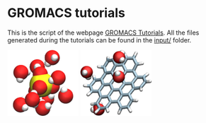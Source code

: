 # GROMACS tutorials

This is the script of the webpage [GROMACS Tutorials](https://gromacstutorials.github.io/). 
All the files generated during the tutorials can be found in the [input/](inputs) folder. 

<p float="left">
  <a href="https://gromacstutorials.github.io/tutorials/01-SimpleMolecularSimulation.html">
  <img src="docs/figures/01-Na2SO4solution/avatar.jpg" width="32%" /></a>

  <a href="https://gromacstutorials.github.io/tutorials/02-HBCSolvationEnergy.html">
  <img src="docs/figures/02-HBCSolvationEnergy/avatar.jpg" width="32%" /></a>
</p>